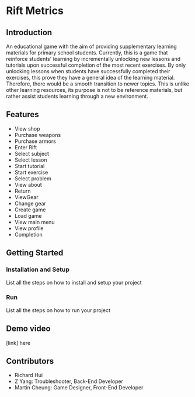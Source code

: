 # Rift Metrics

## Introduction
An educational game with the aim of providing supplementary learning materials for primary school students. Currently, this is a game that reinforce students' learning by incrementally unlocking new lessons and tutorials upon successful completion of the most recent exercises. By only unlocking lessons when students have successfully completed their exercises, this prove they have a general idea of the learning material. Therefore, there would be a smooth transition to newer topics. This is unlike other learning resources, its purpose is not to be reference materials, but rather assist students learning through a new environment.  

## Features
* View shop
* Purchase weapons
* Purchase armors
* Enter Rift
* Select subject
* Select lesson
* Start tutorial
* Start exercise
* Select problem
* View about
* Return
* ViewGear
* Change gear
* Create game
* Load game
* View main menu
* View profile
* Completion

## Getting Started
### Installation and Setup
List all the steps on how to install and setup your project
### Run
List all the steps on how to run your project

## Demo video
[link] here

## Contributors
* Richard Hui
* Z Yang: Troubleshooter, Back-End Developer
* Martin Cheung: Game Designer, Front-End Developer

